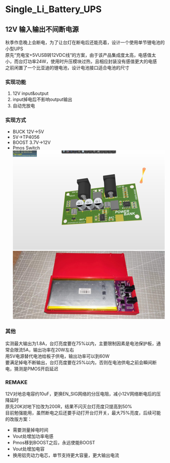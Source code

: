 # Single_Li_Battery_UPS

## 12V 输入输出不间断电源

秋季作息晚上会断电，为了让台灯在断电后还能亮着，设计一个使用单节锂电池的小型UPS <br>
原先“充电宝+5VUSB转12VDC线”的方案，由于该产品集成度太高，电感值太小，而台灯功率24W，使用时升压模块过热，且相应封装没有感值更大的电感 <br>
之前闲置了一个比亚迪的锂电池，设计电池接口适合电池的尺寸

### 实现功能

1. 12V input&output
2. input掉电后不影响output输出
3. 自动充放电

### 实现方式

* BUCK 12V->5V 
* 5V->TP4056 
* BOOST 3.7V->12V
* Pmos Switch
![PCB](/img/3.jpg "PCB")
![成品](/img/1.jpg "成品")

### 其他

实测最大输出为1.8A，台灯亮度要在75%以内，主要限制因素是电池保护板，通常会限流5A，输出功率在20W左右 <br>
用5V电源替代电池给板子供电，输出功率可以到60W <br>
要满足掉电不断输出，台灯亮度要在25%以内，否则在电池供电之前会瞬间断电，猜测是PMOS开启延迟 <br>

### REMAKE
12V对地总电容约10uF，更换EN_SIG网络的分压电阻，减小12V网络断电后的压降延时 <br>
原先20K对地下拉改为200R，结果不闪灭台灯亮度只提高到50% <br>
目前勉强能用，虽然断电之后还要手动打开台灯开关，最大75%亮度，后续可能的改版方案：
* 需要测量掉电时间
* Vout处增加功率电感
* Pmos移到BOOST之后，永远使能BOOST
* Vout处增加电容 
* 换用铝壳动力电芯，单节支持更大容量，更大输出电流
